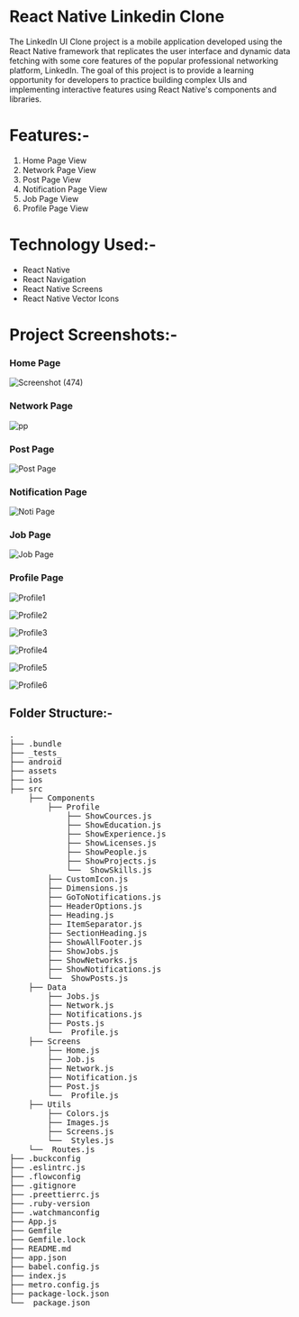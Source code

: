 # React Native Linkedin Clone
<p>The LinkedIn UI Clone project is a mobile application developed using the React Native framework that replicates the user interface and dynamic data fetching with some core features of the popular professional networking platform, LinkedIn. The goal of this project is to provide a learning opportunity for developers to practice building complex UIs and implementing interactive features using React Native's components and libraries.</p>


# Features:-
<ol>
    <li>Home Page View</li>   
    <li>Network Page View</li>
    <li>Post Page View</li>
    <li>Notification Page View</li>
    <li>Job Page View</li>
    <li>Profile Page View</li>
</ol>


# Technology Used:-
<ul>
<li>React Native</li>
<li>React Navigation</li>
<li>React Native Screens</li>
<li>React Native Vector Icons</li>
</ul>


# Project Screenshots:- </h2>

<h3>Home Page</h3>

![Screenshot (474)](https://github.com/shubhamkr83/Native_Linkedin_Clone/assets/72254047/36f3cef5-b245-4e57-980d-542e25aed960)


<h3>Network Page</h3>

![pp](https://github.com/shubhamkr83/Native_Linkedin_Clone/assets/72254047/7b3ef764-c2a0-4e52-8827-5770b37633d3)


<h3>Post Page</h3>

![Post Page](https://github.com/shubhamkr83/Native_Linkedin_Clone/assets/72254047/6a2907f5-afff-41b6-b69c-80b4f1b7b901)


<h3>Notification Page</h3>


![Noti Page](https://github.com/shubhamkr83/Native_Linkedin_Clone/assets/72254047/ea523e7b-0de1-492c-977f-b9af7d9fad0d)


<h3>Job Page</h3>

![Job Page](https://github.com/shubhamkr83/Native_Linkedin_Clone/assets/72254047/d5cad4f5-a945-4f77-be49-92879fdb1bfe)



<h3>Profile Page</h3>

![Profile1](https://github.com/shubhamkr83/Native_Linkedin_Clone/assets/72254047/49cace7d-6907-4c20-b42a-f7d6bc0328b9)

![Profile2](https://github.com/shubhamkr83/Native_Linkedin_Clone/assets/72254047/819d4cc0-e526-4efe-b541-d6bd865b9b54)

![Profile3](https://github.com/shubhamkr83/Native_Linkedin_Clone/assets/72254047/e4c4b3e4-9c5c-4f9e-a24e-90e25a2c6871)

![Profile4](https://github.com/shubhamkr83/Native_Linkedin_Clone/assets/72254047/8791368d-2393-4ebc-8d41-8cc1a763c7fa)

![Profile5](https://github.com/shubhamkr83/Native_Linkedin_Clone/assets/72254047/642b6440-8c07-4466-ac17-9b1be6b90b1f)

![Profile6](https://github.com/shubhamkr83/Native_Linkedin_Clone/assets/72254047/8b06db3f-153f-4ed8-9eac-46262704f135)




<h2>Folder Structure:-</h2>
<pre>
.
├── .bundle
├── _tests_
├── android
├── assets
├── ios
├── src
    ├── Components
        ├── Profile
            ├── ShowCources.js
            ├── ShowEducation.js
            ├── ShowExperience.js
            ├── ShowLicenses.js
            ├── ShowPeople.js
            ├── ShowProjects.js
            └──  ShowSkills.js
        ├── CustomIcon.js
        ├── Dimensions.js
        ├── GoToNotifications.js
        ├── HeaderOptions.js
        ├── Heading.js
        ├── ItemSeparator.js
        ├── SectionHeading.js
        ├── ShowAllFooter.js
        ├── ShowJobs.js
        ├── ShowNetworks.js
        ├── ShowNotifications.js
        └──  ShowPosts.js
    ├── Data
        ├── Jobs.js
        ├── Network.js
        ├── Notifications.js
        ├── Posts.js
        └──  Profile.js
    ├── Screens
        ├── Home.js
        ├── Job.js
        ├── Network.js
        ├── Notification.js
        ├── Post.js
        └──  Profile.js
    ├── Utils
        ├── Colors.js
        ├── Images.js
        ├── Screens.js
        └──  Styles.js
    └──  Routes.js
├── .buckconfig
├── .eslintrc.js
├── .flowconfig
├── .gitignore
├── .preettierrc.js
├── .ruby-version
├── .watchmanconfig
├── App.js
├── Gemfile
├── Gemfile.lock
├── README.md
├── app.json 
├── babel.config.js
├── index.js
├── metro.config.js
├── package-lock.json
└──  package.json
</pre>


